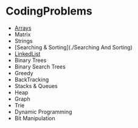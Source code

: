 # CodingProblems
* [Arrays](./Array)
* Matrix
* Strings
* [Searching & Sorting](./Searching And Sorting)
* [LinkedList](./LinkedList)
* Binary Trees
* Binary Search Trees
* Greedy
* BackTracking
* Stacks & Queues
* Heap
* Graph
* Trie
* Dynamic Programming
* Bit Manipulation
